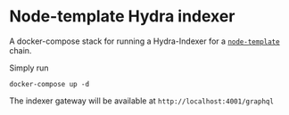 # Node-template Hydra indexer 

A docker-compose stack for running a Hydra-Indexer for a [`node-template`](https://github.com/substrate-developer-hub/substrate-node-template) chain. 

Simply run 

```
docker-compose up -d
```

The indexer gateway will be available at `http://localhost:4001/graphql`